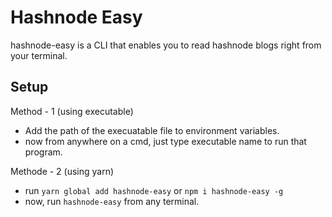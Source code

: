 # Hashnode Easy

hashnode-easy is a CLI that enables you to read hashnode blogs right from your terminal.

## Setup

Method - 1 (using executable)

- Add the path of the execuatable file to environment variables.
- now from anywhere on a cmd, just type executable name to run that program.

Methode - 2 (using yarn)

- run `yarn global add hashnode-easy` or `npm i hashnode-easy -g`
- now, run `hashnode-easy` from any terminal.
